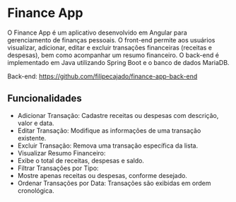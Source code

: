 
# Finance App

O Finance App é um aplicativo desenvolvido em Angular para gerenciamento de finanças pessoais. O front-end permite aos usuários visualizar, adicionar, editar e excluir transações financeiras (receitas e despesas), bem como acompanhar um resumo financeiro. O back-end é implementado em Java utilizando Spring Boot e o banco de dados MariaDB.



Back-end: https://github.com/filipecajado/finance-app-back-end

## Funcionalidades

- Adicionar Transação: Cadastre receitas ou despesas com descrição, valor e data.
- Editar Transação: Modifique as informações de uma transação existente.
- Excluir Transação: Remova uma transação específica da lista.
- Visualizar Resumo Financeiro:
- Exibe o total de receitas, despesas e saldo.
- Filtrar Transações por Tipo:
- Mostre apenas receitas ou despesas, conforme desejado.
- Ordenar Transações por Data: Transações são exibidas em ordem cronológica.
